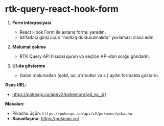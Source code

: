 # rtk-query-react-hook-form

1. **Form inteqrasiyası**  
   - React Hook Form ilə axtarış formu yaradın.  
   - İstifadəçi girişi üçün “mütləq doldurulmalıdır” yoxlaması əlavə edin.

2. **Məlumat çəkmə**  
   - RTK Query API hissəsi qurun və seçilən API‑dən sorğu göndərin.  

3. **UI‑də göstərmə**  
   - Gələn məlumatları (şəkil, ad, atributlar və s.) aydın formatda göstərin.
  
**Əsas URL:**
- https://pokeapi.co/api/v2/pokemon/{ad_ya_id}

**Məsələn:**  
- Pikachu üçün: `https://pokeapi.co/api/v2/pokemon/pikachu`  
- **Sənədləşmə:** https://pokeapi.co/
